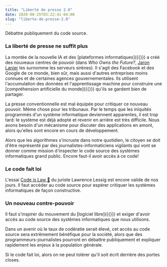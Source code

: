 ```yaml
---
title: "Liberté de presse 2.0"
date: 2020-08-25T03:22:41-04:00
slug: "liberte-de-presse-2.0"
---
```


Débattre publiquement du code source.

<!--more-->

### La liberté de presse ne suffit plus

La montée de la nouvelle IA et des [plateformes informatiques]({{<ref another-new-economy.md>}})
a créé des nouveaux centres de pouvoir (dans *Who Owns the Future?*, <a href="http://www.jaronlanier.com/" target="_blank">Jaron Lanier</a> les surnomme les serveurs sirènes).
Il s'agit des Facebook et des Google de ce monde, bien sûr, mais aussi d'autres entreprises moins connues et de certaines agences gouvernementales.
Ils  utilisent
l'accumulation des données et l'apprentissage machine pour construire une [compréhension artificielle du monde]({{<ref understanding-the-world.md>}}) qu'ils se gardent bien de partager.

La presse conventionnelle est mal équipée pour critiquer ce nouveau pouvoir.
Même chose pour les tribunaux. 
Par le temps que les iniquités programmés d'un système informatique deviennent apparentes,
il est trop tard: le système est déjà adopté et revenir en arrière est très difficile.
Nous avons besoin d'un mécanisme pour discuter des applications en amont, alors qu'elles sont encore en cours de développement.

Alors que les algorithmes s'incruste dans notre quotidien, le citoyen se doit d'être représenté par des journalistes-informaticiens vigilants qui
vont se donner comme mission d'inspecter le code source des systèmes informatiques grand public. Encore faut-il avoir accès à ce code!

### Le code fait loi

L'essai <a href="https://framablog.org/2010/05/22/code-is-law-lessig/" target="_blank">Code is Law 🔗</a> du juriste Lawrence Lessig est encore valide de nos jours.
Il faut accéder au code source pour espérer critiquer les systèmes informatiques de façon constructive.

### Un nouveau contre-pouvoir

Il faut s'inspirer du mouvement du [logiciel libre]({{<ref fortify-democracy.md>}}) 
et exiger d'avoir accès au code source des systèmes informatiques que nous utilisons.

Dans un avenir où le taux de codératie serait élevé, cet accès au code source sera extrêmement bénéfique pour la société, 
alors que des programmeurs-journalistes pourront en débattre publiquement et expliquer rapidement les enjeux à la population générale.

Si le code fait loi, alors on ne peut tolérer qu'il soit écrit derrière des portes closes.





